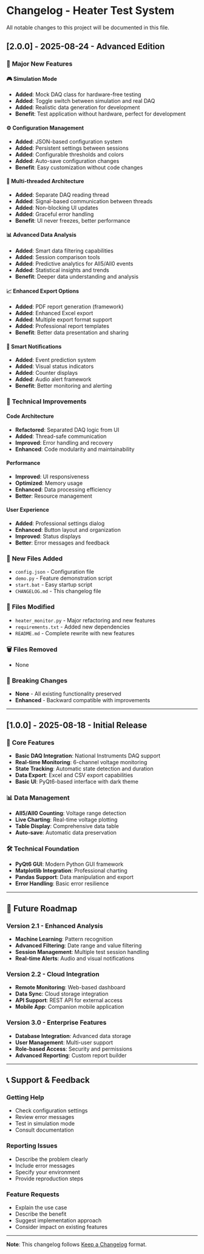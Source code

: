 # Changelog - Heater Test System

All notable changes to this project will be documented in this file.

## [2.0.0] - 2025-08-24 - Advanced Edition

### 🚀 **Major New Features**

#### 🎮 **Simulation Mode**
- **Added**: Mock DAQ class for hardware-free testing
- **Added**: Toggle switch between simulation and real DAQ
- **Added**: Realistic data generation for development
- **Benefit**: Test application without hardware, perfect for development

#### ⚙️ **Configuration Management**
- **Added**: JSON-based configuration system
- **Added**: Persistent settings between sessions
- **Added**: Configurable thresholds and colors
- **Added**: Auto-save configuration changes
- **Benefit**: Easy customization without code changes

#### 🔄 **Multi-threaded Architecture**
- **Added**: Separate DAQ reading thread
- **Added**: Signal-based communication between threads
- **Added**: Non-blocking UI updates
- **Added**: Graceful error handling
- **Benefit**: UI never freezes, better performance

#### 📊 **Advanced Data Analysis**
- **Added**: Smart data filtering capabilities
- **Added**: Session comparison tools
- **Added**: Predictive analytics for All5/All0 events
- **Added**: Statistical insights and trends
- **Benefit**: Deeper data understanding and analysis

#### 📈 **Enhanced Export Options**
- **Added**: PDF report generation (framework)
- **Added**: Enhanced Excel export
- **Added**: Multiple export format support
- **Added**: Professional report templates
- **Benefit**: Better data presentation and sharing

#### 🔔 **Smart Notifications**
- **Added**: Event prediction system
- **Added**: Visual status indicators
- **Added**: Counter displays
- **Added**: Audio alert framework
- **Benefit**: Better monitoring and alerting

### 🔧 **Technical Improvements**

#### **Code Architecture**
- **Refactored**: Separated DAQ logic from UI
- **Added**: Thread-safe communication
- **Improved**: Error handling and recovery
- **Enhanced**: Code modularity and maintainability

#### **Performance**
- **Improved**: UI responsiveness
- **Optimized**: Memory usage
- **Enhanced**: Data processing efficiency
- **Better**: Resource management

#### **User Experience**
- **Added**: Professional settings dialog
- **Enhanced**: Button layout and organization
- **Improved**: Status displays
- **Better**: Error messages and feedback

### 📁 **New Files Added**
- `config.json` - Configuration file
- `demo.py` - Feature demonstration script
- `start.bat` - Easy startup script
- `CHANGELOG.md` - This changelog file

### 📝 **Files Modified**
- `heater_monitor.py` - Major refactoring and new features
- `requirements.txt` - Added new dependencies
- `README.md` - Complete rewrite with new features

### 🗑️ **Files Removed**
- None

### 🔄 **Breaking Changes**
- **None** - All existing functionality preserved
- **Enhanced** - Backward compatible with improvements

---

## [1.0.0] - 2025-08-18 - Initial Release

### 🎯 **Core Features**
- **Basic DAQ Integration**: National Instruments DAQ support
- **Real-time Monitoring**: 6-channel voltage monitoring
- **State Tracking**: Automatic state detection and duration
- **Data Export**: Excel and CSV export capabilities
- **Basic UI**: PyQt6-based interface with dark theme

### 📊 **Data Management**
- **All5/All0 Counting**: Voltage range detection
- **Live Charting**: Real-time voltage plotting
- **Table Display**: Comprehensive data table
- **Auto-save**: Automatic data preservation

### 🛠️ **Technical Foundation**
- **PyQt6 GUI**: Modern Python GUI framework
- **Matplotlib Integration**: Professional charting
- **Pandas Support**: Data manipulation and export
- **Error Handling**: Basic error resilience

---

## 🔮 **Future Roadmap**

### **Version 2.1** - Enhanced Analysis
- **Machine Learning**: Pattern recognition
- **Advanced Filtering**: Date range and value filtering
- **Session Management**: Multiple test session handling
- **Real-time Alerts**: Audio and visual notifications

### **Version 2.2** - Cloud Integration
- **Remote Monitoring**: Web-based dashboard
- **Data Sync**: Cloud storage integration
- **API Support**: REST API for external access
- **Mobile App**: Companion mobile application

### **Version 3.0** - Enterprise Features
- **Database Integration**: Advanced data storage
- **User Management**: Multi-user support
- **Role-based Access**: Security and permissions
- **Advanced Reporting**: Custom report builder

---

## 📞 **Support & Feedback**

### **Getting Help**
- Check configuration settings
- Review error messages
- Test in simulation mode
- Consult documentation

### **Reporting Issues**
- Describe the problem clearly
- Include error messages
- Specify your environment
- Provide reproduction steps

### **Feature Requests**
- Explain the use case
- Describe the benefit
- Suggest implementation approach
- Consider impact on existing features

---

**Note**: This changelog follows [Keep a Changelog](https://keepachangelog.com/) format.
